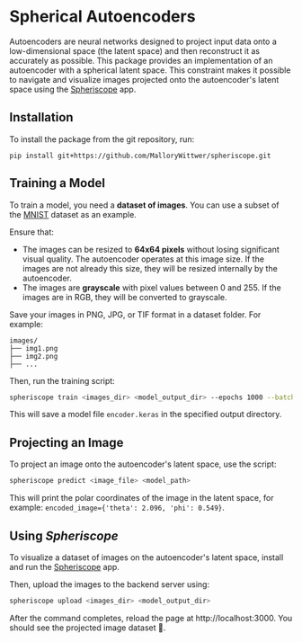 # Spherical Autoencoders

Autoencoders are neural networks designed to project input data onto a low-dimensional space (the latent space) and then reconstruct it as accurately as possible. This package provides an implementation of an autoencoder with a spherical latent space. This constraint makes it possible to navigate and visualize images projected onto the autoencoder's latent space using the [Spheriscope](../README.md) app.

## Installation

To install the package from the git repository, run:

```
pip install git+https://github.com/MalloryWittwer/spheriscope.git
```

## Training a Model

To train a model, you need a **dataset of images**. You can use a subset of the [MNIST](https://search.brave.com/search?q=mnist&source=desktop) dataset as an example.

Ensure that:

- The images can be resized to **64x64 pixels** without losing significant visual quality. The autoencoder operates at this image size. If the images are not already this size, they will be resized internally by the autoencoder.
- The images are **grayscale** with pixel values between 0 and 255. If the images are in RGB, they will be converted to grayscale.

Save your images in PNG, JPG, or TIF format in a dataset folder. For example:

```
images/
├── img1.png
├── img2.png
├── ...
```

Then, run the training script:

```sh
spheriscope train <images_dir> <model_output_dir> --epochs 1000 --batch_size 32
```

This will save a model file `encoder.keras` in the specified output directory.

## Projecting an Image

To project an image onto the autoencoder's latent space, use the script:

```sh
spheriscope predict <image_file> <model_path>
```

This will print the polar coordinates of the image in the latent space, for example: `encoded_image={'theta': 2.096, 'phi': 0.549}`.

## Using *Spheriscope*

To visualize a dataset of images on the autoencoder's latent space, install and run the [Spheriscope](../README.md) app.

Then, upload the images to the backend server using:

```sh
spheriscope upload <images_dir> <model_output_dir>
```

After the command completes, reload the page at http://localhost:3000. You should see the projected image dataset 🎉.

